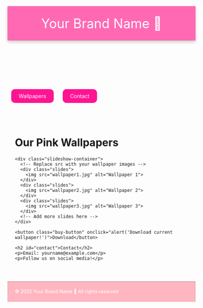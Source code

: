 <!DOCTYPE html>
<html lang="en">
<head>
  <meta charset="UTF-8">
  <meta name="viewport" content="width=device-width, initial-scale=1.0">
  <title>Your Brand Name</title>
  <style>
    @import url('https://fonts.googleapis.com/css2?family=Comic+Neue:wght@700&display=swap');

    body {
      font-family: 'Comic Neue', cursive;
      margin: 0;
      padding: 0;
      background: linear-gradient(to bottom, #FFC0CB, #FFB6C1); /* Pink gradient */
      text-align: center;
      color: #fff;
    }

    header {
      background-color: #FF69B4;
      color: white;
      padding: 25px 0;
      font-size: 2.5em;
      box-shadow: 0 4px 8px rgba(0,0,0,0.2);
    }

    nav {
      margin: 20px 0;
    }

    nav a {
      text-decoration: none;
      color: white;
      background-color: #FF1493;
      padding: 10px 20px;
      border-radius: 10px;
      margin: 0 10px;
      transition: 0.2s;
    }

    nav a:hover {
      background-color: #FF69B4;
    }

    main {
      padding: 40px 20px;
    }

    h2 {
      font-size: 2em;
      margin-bottom: 20px;
    }

    /* Slideshow container */
    .slideshow-container {
      max-width: 600px;
      position: relative;
      margin: auto;
      border-radius: 15px;
      overflow: hidden;
      box-shadow: 0 4px 8px rgba(0,0,0,0.2);
    }

    .slides {
      display: none;
      width: 100%;
    }

    .slides img {
      width: 100%;
      display: block;
    }

    /* Download button under slideshow */
    .buy-button {
      display: block;
      margin: 15px auto 30px auto;
      background-color: #FFB6C1;
      border: none;
      padding: 10px 25px;
      border-radius: 10px;
      font-size: 1em;
      cursor: pointer;
      transition: 0.2s;
      color: #fff;
    }

    .buy-button:hover {
      background-color: #FF69B4;
    }

    footer {
      background-color: #FFB6C1;
      padding: 20px;
      font-size: 0.9em;
      color: #fff;
      box-shadow: inset 0 1px 3px rgba(0,0,0,0.2);
    }
  </style>
</head>
<body>

  <header>Your Brand Name 🌸</header>

  <nav>
    <a href="#gallery">Wallpapers</a>
    <a href="#contact">Contact</a>
  </nav>

  <main>
    <h2 id="gallery">Our Pink Wallpapers</h2>

    <div class="slideshow-container">
      <!-- Replace src with your wallpaper images -->
      <div class="slides">
        <img src="wallpaper1.jpg" alt="Wallpaper 1">
      </div>
      <div class="slides">
        <img src="wallpaper2.jpg" alt="Wallpaper 2">
      </div>
      <div class="slides">
        <img src="wallpaper3.jpg" alt="Wallpaper 3">
      </div>
      <!-- Add more slides here -->
    </div>

    <button class="buy-button" onclick="alert('Download current wallpaper!')">Download</button>

    <h2 id="contact">Contact</h2>
    <p>Email: yourname@example.com</p>
    <p>Follow us on social media!</p>
  </main>

  <footer>© 2025 Your Brand Name 🌸 All rights reserved</footer>

  <script>
    let slideIndex = 0;
    showSlides();

    function showSlides() {
      let i;
      let slides = document.getElementsByClassName("slides");
      for (i = 0; i < slides.length; i++) {
        slides[i].style.display = "none";
      }
      slideIndex++;
      if (slideIndex > slides.length) {slideIndex = 1}
      slides[slideIndex-1].style.display = "block";
      setTimeout(showSlides, 3000); // Change image every 3 seconds
    }
  </script>

</body>
</html>
